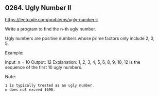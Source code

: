 ## 0264. Ugly Number II

https://leetcode.com/problems/ugly-number-ii

Write a program to find the n-th ugly number.

Ugly numbers are positive numbers whose prime factors only include 2, 3, 5.

Example:

Input: n = 10
Output: 12
Explanation: 1, 2, 3, 4, 5, 6, 8, 9, 10, 12 is the sequence of the first 10 ugly numbers.

Note:

    1 is typically treated as an ugly number.
    n does not exceed 1690.
